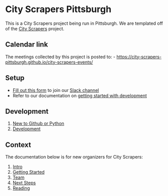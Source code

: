 # City Scrapers Pittsburgh

This is a City Scrapers project being run in Pittsburgh. We are templated off of the [City Scrapers](https://cityscrapers.org) project.

## Calendar link
The meetings collected by this project is posted to: - https://city-scrapers-pittsburgh.github.io/city-scrapers-events/

## Setup

- [Fill out this form](https://airtable.com/shrsdRcYVzp019U22) to join our [Slack channel](https://citybureau.slack.com/#labs_city_scrapers)
- Refer to our documentation on [getting started with development](04-development.md)

## Development
1. [New to Github or Python](setuphelp.md)
2. [Development](04-development.md)

## Context
The documentation below is for new organizers for City Scrapers:
1. [Intro](01-intro.md)
2. [Getting Started](02-getting-started.md)
3. [Team](03-team.md)
4. [Next Steps](05-nextsteps.md)
5. [Reading](06-reading.md)
